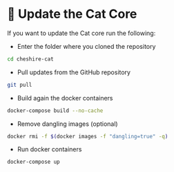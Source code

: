 # &#128640; Update the Cat Core

If you want to update the Cat core run the following:

- Enter the folder where you cloned the repository

```bash
cd cheshire-cat
```

- Pull updates from the GitHub repository

```bash
git pull
```

-  Build again the docker containers

```bash
docker-compose build --no-cache
```

-  Remove dangling images (optional)

```bash
docker rmi -f $(docker images -f "dangling=true" -q)
```

- Run docker containers

```bash
docker-compose up
```
